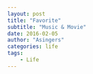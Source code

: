 ```yaml
---
layout: post
title: "Favorite"
subtitle: "Music & Movie"
date: 2016-02-05 
author: "Asingers"
categories: life
tags:
    - Life
---
```



<script type="text/javascript" src="http://www.douban.com/service/badge/Asingers/?selection=latest&amp;picsize=medium&amp;hideself=on&amp;show=collection&amp;n=20&amp;hidelogo=on&amp;cat=drama%7Cmovie%7Cbook%7Cmusic&amp;columns=4"></script>






